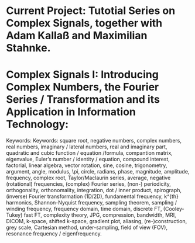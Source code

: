 # Current Project: Tutotial Series on Complex Signals, together with Adam Kallaß and Maximilian Stahnke.

# Complex Signals I: Introducing Complex Numbers, the Fourier Series / Transformation and its Application in Information Technology:
Keywords: Keywords: square root, negative numbers, complex numbers, real numbers, imaginary / lateral numbers, real and imaginary part, quadratic and cubic function / equation /formula, compantion matrix, eigenvalue, Euler’s number / identity / equation, compound interest, factorial, linear algebra, vector rotation, sine, cosine, trigonometry, argument, angle, modulus, \pi, circle, radians, phase, magnitude, amplitude, frequency, complex root, Taylor/Maclaurin series, average, negative (rotational) frequencies, (complex) Fourier series, (non-) periodicity, orthogonality, orthonomality, integration, dot / inner product, spirograph, (inverse) Fourier transformation (1D/2D), fundamental frequency, k^{th} harmonics, Shannon-Nyquist frequency, sampling theorem, sampling / winding frequency, frequency domain, time domain, discrete FT, (Cooley-Tukey) fast FT, complexity theory, JPG, compression, bandwidth, MRI, DICOM, k-space, shifted k-space, gradient plot, aliasing, (re-)construction, grey scale, Cartesian method, under-sampling, field of view (FOV), resonance frequency / eigenfrequency.

